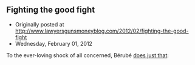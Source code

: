 ## Fighting the good fight

 * Originally posted at http://www.lawyersgunsmoneyblog.com/2012/02/fighting-the-good-fight
 * Wednesday, February 01, 2012

To the ever-loving shock of all concerned, Bérubé [does just that](http://www.insidehighered.com/views/2012/02/01/essay-summit-adjunct-leaders):